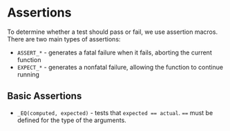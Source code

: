 # Assertions
To determine whether a test should pass or fail, we use assertion macros. There are two main types of assertions: 
- `ASSERT_*` - generates a fatal failure when it fails, aborting the current function
- `EXPECT_*` - generates a nonfatal failure, allowing the function to continue running


## Basic Assertions
- `_EQ(computed, expected)` - tests that `expected == actual`. `==` must be defined for the type of the arguments.